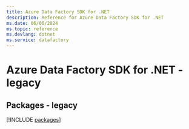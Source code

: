```yaml
---
title: Azure Data Factory SDK for .NET
description: Reference for Azure Data Factory SDK for .NET
ms.date: 06/06/2024
ms.topic: reference
ms.devlang: dotnet
ms.service: datafactory
---
```

# Azure Data Factory SDK for .NET - legacy
## Packages - legacy
[!INCLUDE [packages](data-factory-index.md)]